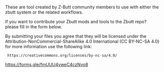 These are tool created by Z-Butt community members to use with either the zbutt system or the related workflows.

If you want to contribute your Zbutt mods and tools to the Zbutt repo? please fill in the form below.

By submitting your files you agree that they will be licensed under the Attribution-NonCommercial-ShareAlike 4.0 International (CC BY-NC-SA 4.0) for more information use the following link:

     https://creativecommons.org/licenses/by-nc-sa/4.0/

https://forms.gle/fmUUU4yweC4czNvo8
